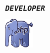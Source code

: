<h1><i><code>DEVELOPER</code></i></h1>

<img src="https://raw.githubusercontent.com/Cozmo007/Cozmo007/main/9ACECF25-F5D0-4E46-AC7E-2F4466AD01CE.webp" width="90" height="90"/>

